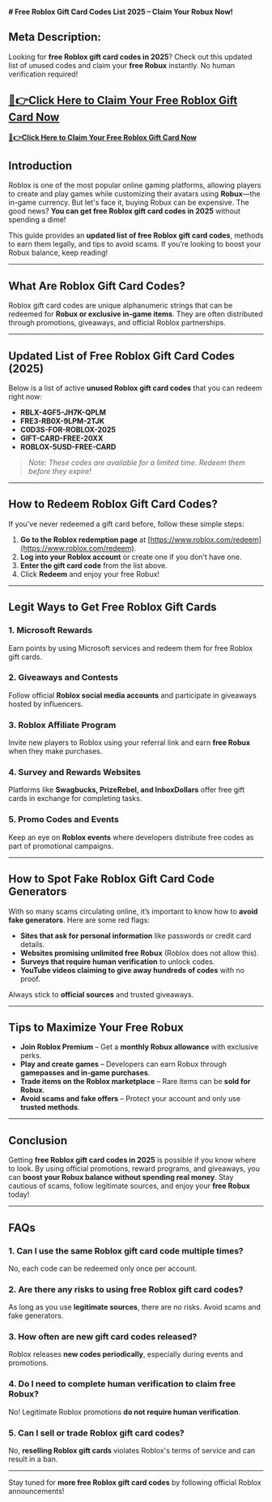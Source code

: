 **# Free Roblox Gift Card Codes List 2025 – Claim Your Robux Now!**

## **Meta Description:**
Looking for **free Roblox gift card codes in 2025**? Check out this updated list of unused codes and claim your **free Robux** instantly. No human verification required!

**[🔴👉Click Here to Claim Your Free Roblox Gift Card Now](https://rosofferzone.com/)**
---
**[🔴👉Click Here to Claim Your Free Roblox Gift Card Now](https://rosofferzone.com/)**

## **Introduction**

Roblox is one of the most popular online gaming platforms, allowing players to create and play games while customizing their avatars using **Robux**—the in-game currency. But let's face it, buying Robux can be expensive. The good news? **You can get free Roblox gift card codes in 2025** without spending a dime!

This guide provides an **updated list of free Roblox gift card codes**, methods to earn them legally, and tips to avoid scams. If you’re looking to boost your Robux balance, keep reading!

---

## **What Are Roblox Gift Card Codes?**

Roblox gift card codes are unique alphanumeric strings that can be redeemed for **Robux or exclusive in-game items**. They are often distributed through promotions, giveaways, and official Roblox partnerships.

---

## **Updated List of Free Roblox Gift Card Codes (2025)**

Below is a list of active **unused Roblox gift card codes** that you can redeem right now:

- **RBLX-4GF5-JH7K-QPLM**
- **FRE3-RB0X-9LPM-2TJK**
- **C0D3S-FOR-ROBLOX-2025**
- **GIFT-CARD-FREE-20XX**
- **ROBLOX-5USD-FREE-CARD**

> *Note: These codes are available for a limited time. Redeem them before they expire!*

---

## **How to Redeem Roblox Gift Card Codes?**

If you’ve never redeemed a gift card before, follow these simple steps:

1. **Go to the Roblox redemption page** at [https://www.roblox.com/redeem](https://www.roblox.com/redeem).
2. **Log into your Roblox account** or create one if you don’t have one.
3. **Enter the gift card code** from the list above.
4. Click **Redeem** and enjoy your free Robux!

---

## **Legit Ways to Get Free Roblox Gift Cards**

### **1. Microsoft Rewards**
Earn points by using Microsoft services and redeem them for free Roblox gift cards.

### **2. Giveaways and Contests**
Follow official **Roblox social media accounts** and participate in giveaways hosted by influencers.

### **3. Roblox Affiliate Program**
Invite new players to Roblox using your referral link and earn **free Robux** when they make purchases.

### **4. Survey and Rewards Websites**
Platforms like **Swagbucks, PrizeRebel, and InboxDollars** offer free gift cards in exchange for completing tasks.

### **5. Promo Codes and Events**
Keep an eye on **Roblox events** where developers distribute free codes as part of promotional campaigns.

---

## **How to Spot Fake Roblox Gift Card Code Generators**

With so many scams circulating online, it’s important to know how to **avoid fake generators**. Here are some red flags:

- **Sites that ask for personal information** like passwords or credit card details.
- **Websites promising unlimited free Robux** (Roblox does not allow this).
- **Surveys that require human verification** to unlock codes.
- **YouTube videos claiming to give away hundreds of codes** with no proof.

Always stick to **official sources** and trusted giveaways.

---

## **Tips to Maximize Your Free Robux**

- **Join Roblox Premium** – Get a **monthly Robux allowance** with exclusive perks.
- **Play and create games** – Developers can earn Robux through **gamepasses and in-game purchases**.
- **Trade items on the Roblox marketplace** – Rare items can be **sold for Robux**.
- **Avoid scams and fake offers** – Protect your account and only use **trusted methods**.

---

## **Conclusion**

Getting **free Roblox gift card codes in 2025** is possible if you know where to look. By using official promotions, reward programs, and giveaways, you can **boost your Robux balance without spending real money**. Stay cautious of scams, follow legitimate sources, and enjoy your **free Robux** today!

---

## **FAQs**

### **1. Can I use the same Roblox gift card code multiple times?**
No, each code can be redeemed only once per account.

### **2. Are there any risks to using free Roblox gift card codes?**
As long as you use **legitimate sources**, there are no risks. Avoid scams and fake generators.

### **3. How often are new gift card codes released?**
Roblox releases **new codes periodically**, especially during events and promotions.

### **4. Do I need to complete human verification to claim free Robux?**
No! Legitimate Roblox promotions **do not require human verification**.

### **5. Can I sell or trade Roblox gift card codes?**
No, **reselling Roblox gift cards** violates Roblox's terms of service and can result in a ban.

---

Stay tuned for **more free Roblox gift card codes** by following official Roblox announcements!

